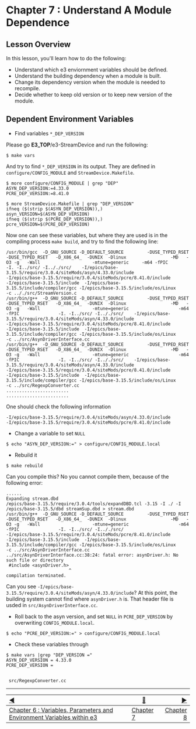 Chapter 7 : Understand A Module Dependence
==

## Lesson Overview

In this lesson, you'll learn how to do the following:
* Understand which e3 enviornment variables should be defined.
* Understand the building dependency when a module is built. 
* Change its dependency version when the module is needed to recompile.
* Decide whether to keep old version or to keep new version of the module.


## Dependent Environment Variables


* Find variables `*_DEP_VERSION`

Please go **E3_TOP**/e3-StreamDevice and run the following:

```
$ make vars
```

And try to find `*_DEP_VERSION` in its output. They are defined in `configure/CONFIG_MODULE` and `StreamDevice.Makefile`. 

```
$ more configure/CONFIG_MODULE | grep "DEP"
ASYN_DEP_VERSION:=4.33.0
PCRE_DEP_VERSION:=8.41.0

$ more StreamDevice.Makefile | grep "DEP_VERSION"
ifneq ($(strip $(ASYN_DEP_VERSION)),)
asyn_VERSION=$(ASYN_DEP_VERSION)
ifneq ($(strip $(PCRE_DEP_VERSION)),)
pcre_VERSION=$(PCRE_DEP_VERSION)
```

Now one can see these variables, but where they are used is in the compiling process `make build`, and try to find the following line:

```
/usr/bin/gcc  -D_GNU_SOURCE -D_DEFAULT_SOURCE         -DUSE_TYPED_RSET               -DUSE_TYPED_RSET   -D_X86_64_  -DUNIX  -Dlinux                 -MD   -O3 -g   -Wall                    -mtune=generic     -m64 -fPIC                -I. -I../src/ -I.././src/    -I/epics/base-3.15.5/require/3.0.4/siteMods/asyn/4.33.0/include                        -I/epics/base-3.15.5/require/3.0.4/siteMods/pcre/8.41.0/include         -I/epics/base-3.15.5/include  -I/epics/base-3.15.5/include/compiler/gcc -I/epics/base-3.15.5/include/os/Linux                                    -c .././src/StreamVersion.c
/usr/bin/g++  -D_GNU_SOURCE -D_DEFAULT_SOURCE         -DUSE_TYPED_RSET               -DUSE_TYPED_RSET   -D_X86_64_  -DUNIX  -Dlinux                 -MD   -O3 -g   -Wall                    -mtune=generic                   -m64 -fPIC               -I. -I../src/ -I.././src/    -I/epics/base-3.15.5/require/3.0.4/siteMods/asyn/4.33.0/include                        -I/epics/base-3.15.5/require/3.0.4/siteMods/pcre/8.41.0/include         -I/epics/base-3.15.5/include  -I/epics/base-3.15.5/include/compiler/gcc -I/epics/base-3.15.5/include/os/Linux                                    -c ../src/AsynDriverInterface.cc
/usr/bin/g++  -D_GNU_SOURCE -D_DEFAULT_SOURCE         -DUSE_TYPED_RSET               -DUSE_TYPED_RSET   -D_X86_64_  -DUNIX  -Dlinux                 -MD   -O3 -g   -Wall                    -mtune=generic                   -m64 -fPIC               -I. -I../src/ -I.././src/    -I/epics/base-3.15.5/require/3.0.4/siteMods/asyn/4.33.0/include                        -I/epics/base-3.15.5/require/3.0.4/siteMods/pcre/8.41.0/include         -I/epics/base-3.15.5/include  -I/epics/base-3.15.5/include/compiler/gcc -I/epics/base-3.15.5/include/os/Linux                                    -c ../src/RegexpConverter.cc
........................
........................

```

One should check the following information 

```
-I/epics/base-3.15.5/require/3.0.4/siteMods/asyn/4.33.0/include
-I/epics/base-3.15.5/require/3.0.4/siteMods/pcre/8.41.0/include
```


* Change a variable to set `NULL`

```
$ echo "ASYN_DEP_VERSION:=" > configure/CONFIG_MODULE.local
```

* Rebuild it

```
$ make rebuild
```


Can you compile this? No you cannot compile them, because of the following error:
```
......
Expanding stream.dbd
/epics/base-3.15.5/require/3.0.4/tools/expandDBD.tcl -3.15 -I ./ -I /epics/base-3.15.5/dbd streamSup.dbd > stream.dbd
/usr/bin/g++  -D_GNU_SOURCE -D_DEFAULT_SOURCE         -DUSE_TYPED_RSET               -DUSE_TYPED_RSET   -D_X86_64_  -DUNIX  -Dlinux                 -MD   -O3 -g   -Wall                    -mtune=generic                   -m64 -fPIC               -I. -I../src/ -I.././src/                            -I/epics/base-3.15.5/require/3.0.4/siteMods/pcre/8.41.0/include         -I/epics/base-3.15.5/include  -I/epics/base-3.15.5/include/compiler/gcc -I/epics/base-3.15.5/include/os/Linux                                    -c ../src/AsynDriverInterface.cc
../src/AsynDriverInterface.cc:38:24: fatal error: asynDriver.h: No such file or directory
 #include <asynDriver.h>
                        ^
compilation terminated.
```

Can you see `-I/epics/base-3.15.5/require/3.0.4/siteMods/asyn/4.33.0/include`? At this point, the building system cannot find where `asynDriver.h` is.  That header file is usded in `src/AsynDriverInterface.cc`. 


* Roll back to the asyn version, and set `NULL` in `PCRE_DEP_VERSION` by overwriting `CONFIG_MODULE.local`.

```
$ echo "PCRE_DEP_VERSION:=" > configure/CONFIG_MODULE.local
```

* Check these variables through

```
$ make vars |grep "DEP_VERSION ="
ASYN_DEP_VERSION = 4.33.0
PCRE_DEP_VERSION = 
```



```
 
 src/RegexpConverter.cc
```
 
 
 
------------------
[:arrow_backward:](chapter6.md)  | [:arrow_up_small:](chapter7.md)  | [:arrow_forward:](chapter8.md)
:--- | --- |---: 
[Chapter 6 : Variables, Parameters and Environment Variables within e3](chapter6.md) | [Chapter 7](chapter7.md) | [Chapter 8](chapter8.md)
